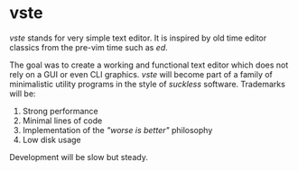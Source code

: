 # vste

_vste_ stands for very simple text editor. It is inspired by old time editor classics from the pre-vim time such as _ed_.

The goal was to create a working and functional text editor which does not rely on a GUI or even CLI graphics.
_vste_ will become part of a family of minimalistic utility programs in the style of _suckless_ software.
Trademarks will be:

1. Strong performance
2. Minimal lines of code
3. Implementation of the _"worse is better"_ philosophy
4. Low disk usage

Development will be slow but steady.

